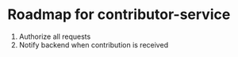 # Roadmap for contributor-service

1. Authorize all requests
1. Notify backend when contribution is received
